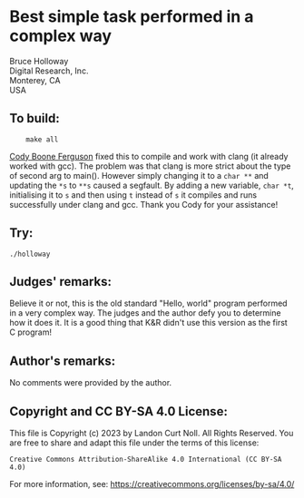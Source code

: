 # Best simple task performed in a complex way

Bruce Holloway  
Digital Research, Inc.  
Monterey, CA  
USA  

## To build:

        make all


[Cody Boone Ferguson](/winners.html#Cody_Boone_Ferguson) fixed this to
compile and work with clang (it already worked with gcc).  The problem was that
clang is more strict about the type of second arg to main(). However simply
changing it to a `char **` and updating the `*s` to `**s` caused a segfault. By
adding a new variable, `char *t`, initialising it to `s` and then using `t`
instead of `s` it compiles and runs successfully under clang and gcc. Thank you
Cody for your assistance!

## Try:

	./holloway


## Judges' remarks:

Believe it or not, this is the old standard "Hello, world" program
performed in a very complex way.  The judges and the author defy you
to determine how it does it.  It is a good thing that K&R didn't use
this version as the first C program!

## Author's remarks:

No comments were provided by the author.

## Copyright and CC BY-SA 4.0 License:

This file is Copyright (c) 2023 by Landon Curt Noll.  All Rights Reserved.
You are free to share and adapt this file under the terms of this license:

    Creative Commons Attribution-ShareAlike 4.0 International (CC BY-SA 4.0)

For more information, see: https://creativecommons.org/licenses/by-sa/4.0/

